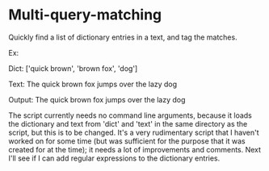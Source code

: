 # Multi-query-matching
Quickly find a list of dictionary entries in a text, and tag the matches.

Ex:

Dict: ['quick brown', 'brown fox', 'dog']

Text: The quick brown fox jumps over the lazy dog

Output: The <FOUND>quick brown</FOUND> fox jumps over the lazy <FOUND>dog</FOUND>

The script currently needs no command line arguments, because it loads the dictionary and text from 'dict' and 'text' in the same directory as the script, but this is to be changed. It's a very rudimentary script that I haven't worked on for some time (but was sufficient for the purpose that it was created for at the time); it needs a lot of improvements and comments. Next I'll see if I can add regular expressions to the dictionary entries.
